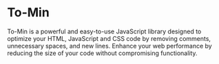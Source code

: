 # To-Min
To-Min is a powerful and easy-to-use JavaScript library designed to optimize your HTML, JavaScript and CSS code by removing comments, unnecessary spaces, and new lines. Enhance your web performance by reducing the size of your code without compromising functionality.

